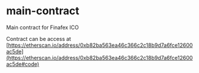 # main-contract
Main contract for Finafex ICO

Contract can be access at [https://etherscan.io/address/0xb82ba563ea46c366c2c18b9d7a6fce12600ac5de](https://etherscan.io/address/0xb82ba563ea46c366c2c18b9d7a6fce12600ac5de#code)
